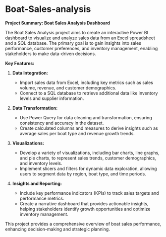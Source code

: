 # Boat-Sales-analysis

**Project Summary: Boat Sales Analysis Dashboard**

The Boat Sales Analysis project aims to create an interactive Power BI dashboard to visualize and analyze sales data from an Excel spreadsheet and a SQL database. The primary goal is to gain insights into sales performance, customer preferences, and inventory management, enabling stakeholders to make data-driven decisions.

**Key Features:**

1. **Data Integration:** 
   - Import sales data from Excel, including key metrics such as sales volume, revenue, and customer demographics.
   - Connect to a SQL database to retrieve additional data like inventory levels and supplier information.

2. **Data Transformation:**
   - Use Power Query for data cleaning and transformation, ensuring consistency and accuracy in the dataset.
   - Create calculated columns and measures to derive insights such as average sales per boat type and revenue growth trends.

3. **Visualizations:**
   - Develop a variety of visualizations, including bar charts, line graphs, and pie charts, to represent sales trends, customer demographics, and inventory levels.
   - Implement slicers and filters for dynamic data exploration, allowing users to segment data by region, boat type, and time periods.

4. **Insights and Reporting:**
   - Include key performance indicators (KPIs) to track sales targets and performance metrics.
   - Create a narrative dashboard that provides actionable insights, helping stakeholders identify growth opportunities and optimize inventory management.

This project provides a comprehensive overview of boat sales performance, enhancing decision-making and strategic planning.
